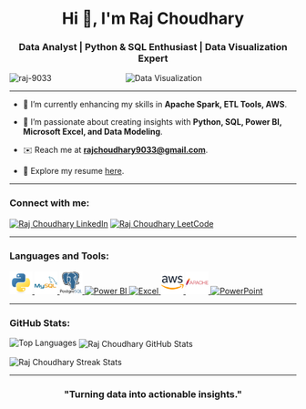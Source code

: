<h1 align="center">Hi 👋, I'm Raj Choudhary</h1>
<h3 align="center">Data Analyst | Python & SQL Enthusiast | Data Visualization Expert</h3>

<img align="right" alt="Data Visualization" width="300" src="https://cdn.prod.website-files.com/59e16042ec229e00016d3a66/64c03019401ab11733f2e1be_data-visualization%2Blinking_blog-hero.gif">

<p align="left"> <img src="https://komarev.com/ghpvc/?username=raj-9033&label=Profile%20views&color=0e75b6&style=flat" alt="raj-9033" /> </p>

---

- 🌱 I’m currently enhancing my skills in **Apache Spark, ETL Tools, AWS**.

- 💬 I’m passionate about creating insights with **Python, SQL, Power BI, Microsoft Excel, and Data Modeling**.

- ✉️ Reach me at **rajchoudhary9033@gmail.com**.

- 🔗 Explore my resume [here](https://drive.google.com/file/d/1eVVM47GKaLyNuAOB7dlo2YTHWQOWYRGG/view?usp=sharing).

---

<h3 align="left">Connect with me:</h3>
<p align="left">
<a href="https://www.linkedin.com/in/raj-choudhary-503217227/" target="_blank"><img align="center" src="https://raw.githubusercontent.com/rahuldkjain/github-profile-readme-generator/master/src/images/icons/Social/linked-in-alt.svg" alt="Raj Choudhary LinkedIn" height="30" width="40" /></a>
<a href="https://www.leetcode.com/rajchoudhary9033" target="_blank"><img align="center" src="https://raw.githubusercontent.com/rahuldkjain/github-profile-readme-generator/master/src/images/icons/Social/leet-code.svg" alt="Raj Choudhary LeetCode" height="30" width="40" /></a>
</p>

---

<h3 align="left">Languages and Tools:</h3>
<p align="left"> 
<a href="https://www.python.org" target="_blank" rel="noreferrer"> <img src="https://raw.githubusercontent.com/devicons/devicon/master/icons/python/python-original.svg" alt="Python" width="40" height="40"/> </a>
<a href="https://www.mysql.com/" target="_blank" rel="noreferrer"> <img src="https://raw.githubusercontent.com/devicons/devicon/master/icons/mysql/mysql-original-wordmark.svg" alt="MySQL" width="40" height="40"/> </a>
<a href="https://www.postgresql.org" target="_blank" rel="noreferrer"> <img src="https://raw.githubusercontent.com/devicons/devicon/master/icons/postgresql/postgresql-original-wordmark.svg" alt="PostgreSQL" width="40" height="40"/> </a>
<a href="https://powerbi.microsoft.com/" target="_blank" rel="noreferrer"> <img src="https://upload.wikimedia.org/wikipedia/commons/c/cf/New_Power_BI_Logo.svg" alt="Power BI" width="40" height="40"/> </a>
<a href="https://www.microsoft.com/en-us/microsoft-365/excel" target="_blank" rel="noreferrer"> <img src="https://img.icons8.com/fluency/48/microsoft-excel-2019.png" alt="Excel" width="40" height="40"/> </a>
<a href="https://aws.amazon.com/" target="_blank" rel="noreferrer"> <img src="https://raw.githubusercontent.com/devicons/devicon/master/icons/amazonwebservices/amazonwebservices-original-wordmark.svg" alt="AWS" width="40" height="40"/> </a>
<a href="https://spark.apache.org/" target="_blank" rel="noreferrer"> <img src="https://raw.githubusercontent.com/devicons/devicon/master/icons/apache/apache-original-wordmark.svg" alt="Apache Spark" width="40" height="40"/> </a>
<a href="https://www.microsoft.com/en-us/microsoft-365/powerpoint" target="_blank" rel="noreferrer"> <img src="https://img.icons8.com/fluency/48/microsoft-powerpoint-2019.png" alt="PowerPoint" width="40" height="40"/> </a>
</p>

---

<h3 align="left">GitHub Stats:</h3>
<p><img align="left" src="https://github-readme-stats.vercel.app/api/top-langs?username=raj-9033&show_icons=true&locale=en&layout=compact" alt="Top Languages" /></p>

<p>&nbsp;<img align="center" src="https://github-readme-stats.vercel.app/api?username=raj-9033&show_icons=true&locale=en" alt="Raj Choudhary GitHub Stats" /></p>

<p><img align="center" src="https://github-readme-streak-stats.herokuapp.com/?user=raj-9033&" alt="Raj Choudhary Streak Stats" /></p>

---

<h3 align="center">"Turning data into actionable insights."</h3>

